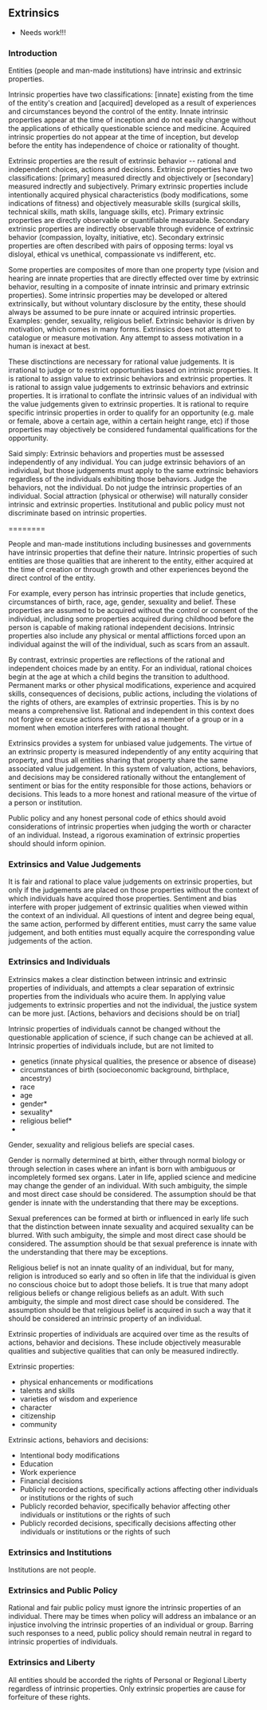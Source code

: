 ## Extrinsics

* Needs work!!!

### Introduction

Entities (people and man-made institutions) have intrinsic and extrinsic properties.

Intrinsic properties have two classifications: [innate] existing from the time of the entity's creation and [acquired] developed as a result of experiences and circumstances beyond the control of the entity.
Innate intrinsic properties appear at the time of inception and do not easily change without the applications of ethically questionable science and medicine.
Acquired intrinsic properties do not appear at the time of inception, but develop before the entity has independence of choice or rationality of thought.

Extrinsic properties are the result of extrinsic behavior -- rational and independent choices, actions and decisions. 
Extrinsic properties have two classifications: [primary] measured directly and objectively or [secondary] measured indrectly and subjectively.
Primary extrinsic properties include intentionally acquired physical characteristics (body modifications, some indications of fitness) and objectively measurable skills (surgical skills, technical skills, math skills, language skills, etc).  Primary extrinsic properties are directly observable or quantifiable measurable.
Secondary extrinsic properties are indirectly observable through evidence of extrinsic behavior (compassion, loyalty, initiative, etc).  Secondary extrinsic properties are often described with pairs of opposing terms: loyal vs disloyal, ethical vs unethical, compassionate vs indifferent, etc.

Some properties are composites of more than one property type (vision and hearing are innate properties that are directly effected over time by extrinsic behavior, resulting in a composite of innate intrinsic and primary extrinsic properties).
Some intrinsic properties may be developed or altered extrinsically, but without voluntary disclosure by the entity, these should always be assumed to be pure innate or acquired intrinsic properties.  Examples: gender, sexuality, religious belief.
Extrinsic behavior is driven by motivation, which comes in many forms.  Extrinsics does not attempt to catalogue or measure motivation.  Any attempt to assess motivation in a human is inexact at best.

These disctinctions are necessary for rational value judgements.
It is irrational to judge or to restrict opportunities based on intrinsic properties.
It is rational to assign value to extrinsic behaviors and extrinsic properties.
It is rational to assign value judgements to extrinsic behaviors and extrinsic properties.
It is irrational to conflate the intrinsic values of an individual with the value judgements given to extrinsic properties. 
It is rational to require specific intrinsic properties in order to qualify for an opportunity (e.g. male or female, above a certain age, within a certain height range, etc) if those properties may objectively be considered fundamental qualifications for the opportunity.

Said simply: Extrinsic behaviors and properties must be assessed independently of any individual.  You can judge extrinsic behaviors of an individual, but those judgements must apply to the same extrinsic behaviors regardless of the individuals exhibiting those behaviors.  Judge the behaviors, not the individual.  Do not judge the intrinsic properties of an individual.  Social attraction (physical or otherwise) will naturally consider intrinsic and extrinsic properties.  Institutional and public policy must not discriminate based on intrinsic properties.




========

People and man-made institutions including businesses and governments have intrinsic properties that define their nature.  Intrinsic properties of such entities are those qualities that are inherent to the entity, either acquired at the time of creation or through growth and other experiences beyond the direct control of the entity.

For example, every person has intrinsic properties that include genetics, circumstances of birth, race, age, gender, sexuality and belief.  These properties are assumed to be acquired without the control or consent of the individual, including some properties acquired during childhood before the person is capable of making rational independent decisions.  Intrinsic properties also include any physical or mental afflictions forced upon an individual against the will of the individual, such as scars from an assault.

By contrast, extrinsic properties are reflections of the rational and independent choices made by an entity.  For an individual, rational choices begin at the age at which a child begins the transition to adulthood.  Permanent marks or other physical modifications, experience and acquired skills, consequences of decisions, public actions, including the violations of the rights of others, are examples of extrinsic properties.  This is by no means a comprehensive list.  Rational and independent in this context does not forgive or excuse actions performed as a member of a group or in a moment when emotion interferes with rational thought.

Extrinsics provides a system for unbiased value judgements.  The virtue of an extrinsic property is measured independently of any entity acquiring that property, and thus all entities sharing that property share the same associated value judgement.  In this system of valuation, actions, behaviors, and decisions may be considered rationally without the entanglement of sentiment or bias for the entity responsible for those actions, behaviors or decisions.  This leads to a more honest and rational measure of the virtue of a person or institution.

Public policy and any honest personal code of ethics should avoid considerations of intrinsic properties when judging the worth or character of an individual.  Instead, a rigorous examination of extrinsic properties should should inform opinion.


### Extrinsics and Value Judgements
It is fair and rational to place value judgements on extrinsic properties, but only if the judgements are placed on those properties without the context of which individuals have acquired those properties.  Sentiment and bias interfere with proper judgement of extrinsic qualities when viewed within the context of an individual.  All questions of intent and degree being equal, the same action, performed by different entities, must carry the same value judgement, and both entities must equally acquire the corresponding value judgements of the action.

### Extrinsics and Individuals
Extrinsics makes a clear distinction between intrinsic and extrinsic properties of individuals, and attempts a clear separation of extrinsic properties from the individuals who acuire them.  In applying value judgements to extrinsic properties and not the individual, the justice system can be more just.  [Actions, behaviors and decisions should be on trial]

Intrinsic properties of individuals cannot be changed without the questionable application of science, if such change can be achieved at all.  Intrinsic properties of individuals include, but are not limited to

* genetics (innate physical qualities, the presence or absence of disease)
* circumstances of birth (socioeconomic background, birthplace, ancestry)
* race
* age
* gender*
* sexuality* 
* religious belief* 
* 

Gender, sexuality and religious beliefs are special cases.

Gender is normally determined at birth, either through normal biology or through selection in cases where an infant is born with ambiguous or incompletely formed sex organs. Later in life, applied science and medicine may change the gender of an individual.  With such ambiguity, the simple and most direct case should be considered.  The assumption should be that gender is innate with the understanding that there may be exceptions.

Sexual preferences can be formed at birth or influenced in early life such that the distinction between innate sexuality and acquired sexuality can be blurred.  With such ambiguity, the simple and most direct case should be considered.  The assumption should be that sexual preference is innate with the understanding that there may be exceptions. 

Religious belief is not an innate quality of an individual, but for many, religion is introduced so early and so often in life that the individual is given no conscious choice but to adopt those beliefs.  It is true that many adopt religious beliefs or change religious beliefs as an adult.  With such ambiguity, the simple and most direct case should be considered.  The assumption should be that religious belief is acquired in such a way that it should be considered an intrinsic property of an individual.

Extrinsic properties of individuals are acquired over time as the results of actions, behavior and decisions.  These include objectively measurable qualities and subjective qualities that can only be measured indirectly.



Extrinsic properties: 

* physical enhancements or modifications
* talents and skills
* varieties of wisdom and experience
* character 
* citizenship
* community

Extrinsic actions, behaviors and decisions:

* Intentional body modifications 
* Education
* Work experience
* Financial decisions
* Publicly recorded actions, specifically actions affecting other individuals or institutions or the rights of such
* Publicly recorded behavior, specifically behavior affecting other individuals or institutions or the rights of such
* Publicly recorded decisions, specifically decisions affecting other individuals or institutions or the rights of such



### Extrinsics and Institutions
Institutions are not people.  

### Extrinsics and Public Policy
Rational and fair public policy must ignore the intrinsic properties of an individual.  There may be times when policy will address an imbalance or an injustice involving the intrinsic properties of an individual or group.  Barring such responses to a need, public policy should remain neutral in regard to intrinsic properties of individuals.

### Extrinsics and Liberty
All entities should be accorded the rights of Personal or Regional Liberty regardless of intrinsic properties.  Only extrinsic properties are cause for forfeiture of these rights.


